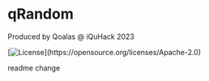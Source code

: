 # qRandom

Produced by Qoalas @ iQuHack 2023

[![License](https://img.shields.io/github/license/Qiskit/qiskit.svg?)](https://opensource.org/licenses/Apache-2.0)
<!-- ![Test and Build Status](https://github.com/hannahyelle/qoalas/actions/workflows/main.yml/badge.svg?branch=master) -->

readme change